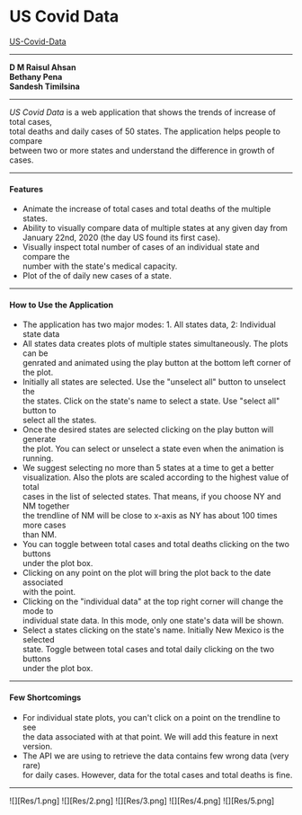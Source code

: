 # US Covid Data  

[US-Covid-Data](http://www.unm.edu/~ahsan1578/covidData.html)

---

**D M Raisul Ahsan**  
**Bethany Pena**  
**Sandesh Timilsina**  

---

*US Covid Data* is a web application that shows the trends of increase of total cases,  
total deaths and daily cases of 50 states. The application helps people to compare  
between two or more states and understand the difference in growth of cases. 

---

#### Features

* Animate the increase of total cases and total deaths of the multiple states.  
* Ability to visually compare data of multiple states at any given day from  
January 22nd, 2020 (the day US found its first case).
* Visually inspect total number of cases of an individual state and compare the  
number with the state's medical capacity.
* Plot of the of daily new cases of a state.   

---

#### How to Use the Application

* The application has two major modes: 1. All states data, 2: Individual state data  
* All states data creates plots of multiple states simultaneously. The plots can be  
genrated and animated using the play button at the bottom left corner of the plot.  
* Initially all states are selected. Use the "unselect all" button to unselect the  
the states. Click on the state's name to select a state. Use "select all" button to  
select all the states. 
* Once the desired states are selected clicking on the play button will generate  
the plot. You can select or unselect a state even when the animation is running.  
* We suggest selecting no more than 5 states at a time to get a better  
visualization. Also the plots are scaled according to the highest value of total  
cases in the list of selected states. That means, if you choose NY and NM together  
the trendline of NM will be close to x-axis as NY has about 100 times more cases  
than NM.
* You can toggle between total cases and total deaths clicking on the two buttons  
under the plot box.  
* Clicking on any point on the plot will bring the plot back to the date associated  
with the point.
* Clicking on the "individual data" at the top right corner will change the mode to  
individual state data. In this mode, only one state's data will be shown.
* Select a states clicking on the state's name. Initially New Mexico is the selected  
state. Toggle between total cases and total daily clicking on the two buttons  
under the plot box.

---

#### Few Shortcomings
* For individual state plots, you can't click on a point on the trendline to see  
the data associated with at that point. We will add this feature in next version.  
* The API we are using to retrieve the data contains few wrong data (very rare)  
 for daily cases. However, data for the total cases and total deaths is fine.  

---

![][Res/1.png]
![][Res/2.png]
![][Res/3.png]
![][Res/4.png]
![][Res/5.png]